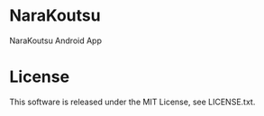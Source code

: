 # NaraKoutsu
NaraKoutsu Android App

# License
This software is released under the MIT License, see LICENSE.txt.
